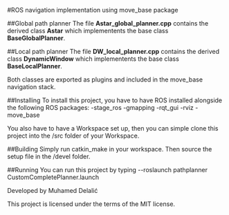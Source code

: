 #ROS navigation implementation using move_base package

##Global path planner
The file **Astar_global_planner.cpp** contains the derived class **Astar** which implementents the base class **BaseGlobalPlanner**. 

##Local path planner 
The file **DW_local_planner.cpp** contains the derived class **DynamicWindow** which implementents the base class **BaseLocalPlanner**.

Both classes are exported as plugins and included in the move_base navigation stack.

##Installing
To install this project, you have to have ROS installed alongside the following ROS packages:
-stage_ros
-gmapping
-rqt_gui
-rviz
-move_base

You also have to have a Workspace set up, then you can simple clone this project into the /src folder of your Workspace.

##Building
Simply run catkin_make in your workspace. Then source the setup file in the /devel folder.

##Running
You can run this project by typing --roslaunch pathplanner CustomCompletePlanner.launch

Developed by Muhamed Delalić

This project is licensed under the terms of the MIT license.
